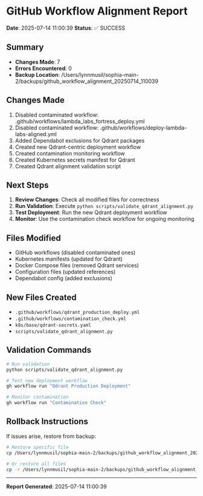 # GitHub Workflow Alignment Report
**Date**: 2025-07-14 11:00:39
**Status**: ✅ SUCCESS

## Summary
- **Changes Made**: 7
- **Errors Encountered**: 0
- **Backup Location**: /Users/lynnmusil/sophia-main-2/backups/github_workflow_alignment_20250714_110039

## Changes Made
1. Disabled contaminated workflow: .github/workflows/lambda_labs_fortress_deploy.yml
2. Disabled contaminated workflow: .github/workflows/deploy-lambda-labs-aligned.yml
3. Added Dependabot exclusions for Qdrant packages
4. Created new Qdrant-centric deployment workflow
5. Created contamination monitoring workflow
6. Created Kubernetes secrets manifest for Qdrant
7. Created Qdrant alignment validation script

## Next Steps
1. **Review Changes**: Check all modified files for correctness
2. **Run Validation**: Execute `python scripts/validate_qdrant_alignment.py`
3. **Test Deployment**: Run the new Qdrant deployment workflow
4. **Monitor**: Use the contamination check workflow for ongoing monitoring

## Files Modified
- GitHub workflows (disabled contaminated ones)
- Kubernetes manifests (updated for Qdrant)
- Docker Compose files (removed Qdrant services)
- Configuration files (updated references)
- Dependabot config (added exclusions)

## New Files Created
- `.github/workflows/qdrant_production_deploy.yml`
- `.github/workflows/contamination_check.yml`
- `k8s/base/qdrant-secrets.yaml`
- `scripts/validate_qdrant_alignment.py`

## Validation Commands
```bash
# Run validation
python scripts/validate_qdrant_alignment.py

# Test new deployment workflow
gh workflow run "Qdrant Production Deployment"

# Monitor contamination
gh workflow run "Contamination Check"
```

## Rollback Instructions
If issues arise, restore from backup:
```bash
# Restore specific file
cp /Users/lynnmusil/sophia-main-2/backups/github_workflow_alignment_20250714_110039/path/to/file path/to/file

# Or restore all files
cp -r /Users/lynnmusil/sophia-main-2/backups/github_workflow_alignment_20250714_110039/* ./
```

---
**Report Generated**: 2025-07-14 11:00:39
